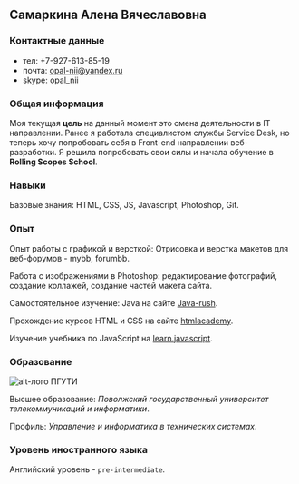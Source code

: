 ## Самаркина Алена Вячеславовна
### Контактные данные
 - тел: +7-927-613-85-19
 - почта: opal-nii@yandex.ru
 - skype: opal_nii

### Общая информация
Моя текущая __цель__ на данный момент это смена деятельности в IT направлении. Ранее я работала специалистом службы Service Desk, но теперь хочу попробовать себя в Front-end направлении веб-разработки. Я решила попробовать свои силы и начала обучение в **Rolling Scopes School**.
### Навыки
Базовые знания: HTML, CSS, JS, Javascript, Photoshop, Git.
### Опыт
Опыт работы с графикой и версткой: Отрисовка и верстка макетов для веб-форумов - mybb, forumbb. 

Работа с изображениями в Photoshop: редактирование фотографий, создание коллажей, создание частей макета сайта.

Самостоятельное изучение: Java на сайте [Java-rush](https://javarush.ru/ "Сайт Java-rush").

Прохождение курсов HTML и CSS на сайте [htmlacademy](https://htmlacademy.ru/ "Сайт htmlacademy").

Изучение учебника по JavaScript на [learn.javascript](https://learn.javascript.ru "Сайт learn.javascript").
### Образование

![alt-лого ПГУТИ](https://samarkinaav.github.io/rsschool-cv/assets/logo_psuti.png "лого ПГУТИ")

Высшее образование: *Поволжский государственный университет телекоммуникаций и информатики*. 

Профиль: *Управление и информатика в технических системах*.
### Уровень иностранного языка
Английский уровень - `pre-intermediate`.

